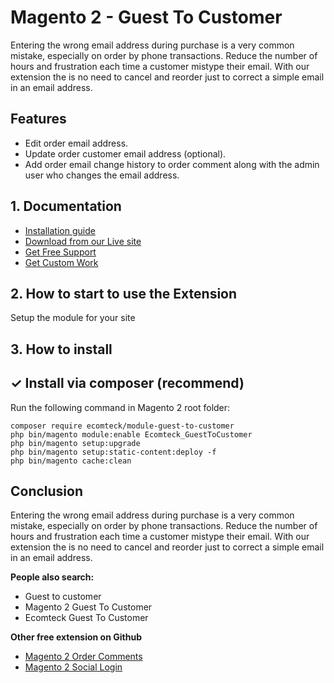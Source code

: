 # Magento 2 - Guest To Customer
Entering the wrong email address during purchase is a very common mistake, especially on order by phone transactions. Reduce the number of hours and frustration each time a customer mistype their email. With our extension the is no need to cancel and reorder just to correct a simple email in an email address.

## Features
- Edit order email address.
- Update order customer email address (optional).
- Add order email change history to order comment along with the admin user who changes the email address.


## 1. Documentation

- [Installation guide](https://ecomteck.com/magento-2-tutorials/install-magento-2-extension/)
- [Download from our Live site](https://ecomteck.com/downloads/magento-2-edit-order-email-address/)
- [Get Free Support](https://ecomteck.com/ask-question/)
- [Get Custom Work](https://ecomteck.com/contact)

## 2. How to start to use the Extension

Setup the module for your site

## 3. How to install


## ✓ Install via composer (recommend)
Run the following command in Magento 2 root folder:

```
composer require ecomteck/module-guest-to-customer
php bin/magento module:enable Ecomteck_GuestToCustomer
php bin/magento setup:upgrade
php bin/magento setup:static-content:deploy -f
php bin/magento cache:clean
```

## Conclusion

Entering the wrong email address during purchase is a very common mistake, especially on order by phone transactions. Reduce the number of hours and frustration each time a customer mistype their email. With our extension the is no need to cancel and reorder just to correct a simple email in an email address.

**People also search:**
- Guest to customer
- Magento 2 Guest To Customer
- Ecomteck Guest To Customer

**Other free extension on Github**
- [Magento 2 Order Comments](https://github.com/ecomteck/magento2-order-comments)
- [Magento 2 Social Login](https://github.com/ecomteck/magento-2-social-login)


